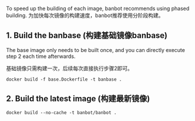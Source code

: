 To speed up the building of each image, banbot recommends using phased building.
为加快每次镜像的构建速度，banbot推荐使用分阶段构建。

## 1. Build the banbase (构建基础镜像banbase)
The base image only needs to be built once, and you can directly execute step 2 each time afterwards.

基础镜像只需构建一次，后续每次直接执行步骤2即可。
```shell
docker build -f base.Dockerfile -t banbase .
```

## 2. Build the latest image (构建最新镜像)
```shell
docker build --no-cache -t banbot/banbot .
```
